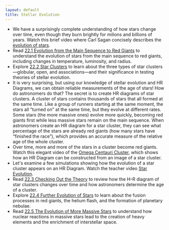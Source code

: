```yaml
---
layout: default
title: Stellar Evolution
---
```


- We have a surprisingly complete understanding of how stars change over time, even though they burn brightly for milions and billions of years. Watch this brief video where Carl Sagan concisely describes the [evolution of stars](https://www.youtube.com/watch?v=Hx8p8lEJyKI). 
- Read [22.1 Evolution from the Main Sequence to Red Giants](https://openstax.org/books/astronomy-2e/pages/22-1-evolution-from-the-main-sequence-to-red-giants) to understand the evolution of stars from the main sequence to red giants, including changes in temperature, luminosity, and radius.
- Explore [22.2 Star Clusters](https://openstax.org/books/astronomy-2e/pages/22-2-star-clusters) to learn about the three types of star clusters—globular, open, and associations—and their significance in testing theories of stellar evolution.
- It is very surprising, but using our knowledge of stellar evolution and HR Diagrams, we can obtain reliable measurements of the age of stars! How do astronomers do that? The secret is to create HR diagrams of star clusters. A cluster of stars contains thousands of stars that all formed at the same time. Like a group of runners starting at the same moment, the stars all “turned on” at the same time, but they evolve at different rates. Some stars (the more massive ones) evolve more quickly, becoming red giants first while less massive stars remain on the main sequence. When astronomers create an HR diagram for a star cluster, they can see what percentage of the stars are already red giants (how many stars have “finished the race”), which provides an accurate measure of the relative age of the whole cluster.
- Over time, more and more of the stars in a cluster become red giants. Watch this elegant video of the [Omega Centauri Cluster](https://www.youtube.com/watch?v=k22JBRGFpGQ), which shows how an HR Diagram can be constructed from an image of a star cluster.
- Let's examine a few simulations showing how the evolution of a star cluster appears on an HR Diagram. Watch the teacher video [Star Evolution](https://www.youtube.com/watch?v=Wep8yBWr9RM).    
- Read [22.3 Checking Out the Theory](https://openstax.org/books/astronomy-2e/pages/22-3-checking-out-the-theory) to review how the H–R diagram of star clusters changes over time and how astronomers determine the age of a cluster.
- Explore [22.4 Further Evolution of Stars](https://openstax.org/books/astronomy-2e/pages/22-4-further-evolution-of-stars) to learn about the fusion processes in red giants, the helium flash, and the formation of planetary nebulae.
- Read [22.5 The Evolution of More Massive Stars](https://openstax.org/books/astronomy-2e/pages/22-5-the-evolution-of-more-massive-stars) to understand how nuclear reactions in massive stars lead to the creation of heavy elements and the enrichment of interstellar space.

